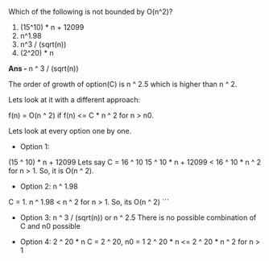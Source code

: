 Which of the following is not bounded by O(n^2)?

1. (15^10) * n + 12099
1. n^1.98
1. n^3 / (sqrt(n))
1. (2^20) * n

<b> Ans - </b>  n ^ 3 / (sqrt(n))

The order of growth of option(C) is n ^ 2.5 which is higher than n ^ 2.

Lets look at it with a different approach:

f(n) = O(n ^ 2) if
f(n) \<= C * n ^ 2 for n > n0.

Lets look at every option one by one.

- Option 1:

(15 ^ 10) * n + 12099
Lets say C = 16 ^ 10
15 ^ 10 * n + 12099 \< 16 ^ 10 * n ^ 2 for n > 1.
So, it is O(n ^ 2).

- Option 2: n ^ 1.98

C = 1.
n ^ 1.98 \< n ^ 2 for n > 1.
So, its O(n ^ 2) \`\`\`

- Option 3: n ^ 3 / (sqrt(n)) or n ^ 2.5
  There is no possible combination of C and n0 possible

- Option 4: 2 ^ 20 * n
  C = 2 ^ 20, n0 = 1
  2 ^ 20 * n \<= 2 ^ 20 * n ^ 2 for n > 1
